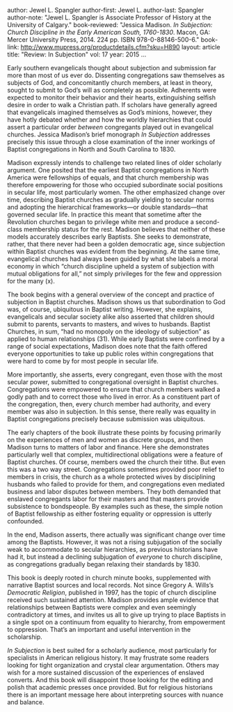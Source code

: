 author: Jewel L. Spangler
author-first: Jewel L.
author-last: Spangler
author-note: "Jewel L. Spangler is Associate Professor of History at the University of Calgary."
book-reviewed: "Jessica Madison. <em>In Subjection: Church Discipline in the Early American South, 1760-1830</em>. Macon, GA: Mercer University Press, 2014. 224 pp. ISBN 978-0-88146-500-6."
book-link: http://www.mupress.org/productdetails.cfm?sku=H890
layout: article
title: "Review: In Subjection"
vol: 17
year: 2015
...

Early southern evangelicals thought about subjection and submission far more than most of us ever do. Dissenting congregations saw themselves as subjects of God, and concomitantly church members, at least in theory, sought to submit to God’s will as completely as possible. Adherents were expected to monitor their behavior and their hearts, extinguishing selfish desire in order to walk a Christian path. If scholars have generally agreed that evangelicals imagined themselves as God’s minions, however, they have hotly debated whether and how the worldly hierarchies that could assert a particular order *between* congregants played out in evangelical churches. Jessica Madison’s brief monograph *In Subjection* addresses precisely this issue through a close examination of the inner workings of Baptist congregations in North and South Carolina to 1830.

Madison expressly intends to challenge two related lines of older scholarly argument. One posited that the earliest Baptist congregations in North America were fellowships of equals, and that church membership was therefore empowering for those who occupied subordinate social positions in secular life, most particularly women. The other emphasized change over time, describing Baptist churches as gradually yielding to secular norms and adopting the hierarchical frameworks—or double standards—that governed secular life. In practice this meant that sometime after the Revolution churches began to privilege white men and produce a second-class membership status for the rest. Madison believes that neither of these models accurately describes early Baptists. She seeks to demonstrate, rather, that there never had been a golden democratic age, since subjection within Baptist churches was evident from the beginning. At the same time, evangelical churches had always been guided by what she labels a moral economy in which “church discipline upheld a system of subjection with mutual obligations for all,” not simply privileges for the few and oppression for the many (x). 

The book begins with a general overview of the concept and practice of subjection in Baptist churches. Madison shows us that subordination to God was, of course, ubiquitous in Baptist writing. However, she explains, evangelicals and secular society alike also asserted that children should submit to parents, servants to masters, and wives to husbands. Baptist Churches, in sum, “had no monopoly on the ideology of subjection” as applied to human relationships (31). While early Baptists were confined by a range of social expectations, Madison does note that the faith offered everyone opportunities to take up public roles within congregations that were hard to come by for most people in secular life.  

More importantly, she asserts, every congregant, even those with the most secular power, submitted to congregational oversight in Baptist churches. Congregations were empowered to ensure that church members walked a godly path and to correct those who lived in error. As a constituent part of the congregation, then, every church member had authority, and every member was also in subjection. In this sense, there really was equality in Baptist congregations precisely because submission was ubiquitous. 

The early chapters of the book illustrate these points by focusing primarily on the experiences of men and women as discrete groups, and then Madison turns to matters of labor and finance. Here she demonstrates particularly well that complex, multidirectional obligations were a feature of Baptist churches. Of course, members owed the church their tithe. But even this was a two way street. Congregations sometimes provided poor relief to members in crisis, the church as a whole protected wives by disciplining husbands who failed to provide for them, and congregations even mediated business and labor disputes between members. They both demanded that enslaved congregants labor for their masters and that masters provide subsistence to bondspeople. By examples such as these, the simple notion of Baptist fellowship as either fostering equality or oppression is utterly confounded.   

In the end, Madison asserts, there actually was significant change over time among the Baptists. However, it was not a rising subjugation of the socially weak to accommodate to secular hierarchies, as previous historians have had it, but instead a declining subjugation of *everyone* to church discipline, as congregations gradually began relaxing their standards by 1830. 

This book is deeply rooted in church minute books, supplemented with narrative Baptist sources and local records. Not since Gregory A. Wills’s *Democratic Religion*, published in 1997, has the topic of church discipline received such sustained attention. Madison provides ample evidence that relationships between Baptists were complex and even seemingly contradictory at times, and invites us all to give up trying to place Baptists in a single spot on a continuum from equality to hierarchy, from empowerment to oppression. That’s an important and useful intervention in the scholarship.

*In Subjection* is best suited for a scholarly audience, most particularly for specialists in American religious history. It may frustrate some readers looking for tight organization and crystal clear argumentation. Others may wish for a more sustained discussion of the experiences of enslaved converts. And this book will disappoint those looking for the editing and polish that academic presses once provided. But for religious historians there is an important message here about interpreting sources with nuance and balance.

